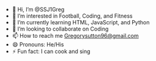 - 👋 Hi, I’m @SSJ1Greg
- 👀 I’m interested in Football, Coding, and Fitness
- 🌱 I’m currently learning HTML, JavaScript, and Python
- 💞️ I’m looking to collaborate on Coding
- 📫 How to reach me Gregorysutton96@gmail.com
- 😄 Pronouns: He/His
- ⚡ Fun fact: I can cook and sing

<!---
SSJ1Greg/SSJ1Greg is a ✨ special ✨ repository because its `README.md` (this file) appears on your GitHub profile.
You can click the Preview link to take a look at your changes.
--->
